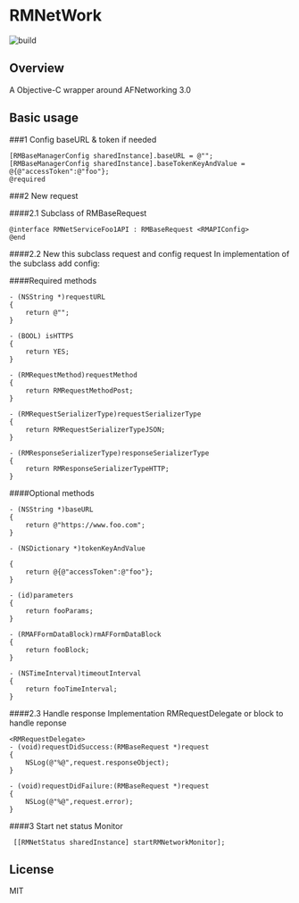 # RMNetWork

![build](https://travis-ci.org/lweisNoN/RMNetWork.svg?branch=master)

## Overview
A Objective-C wrapper around AFNetworking 3.0
## Basic usage

###1 Config baseURL & token if needed
     
    [RMBaseManagerConfig sharedInstance].baseURL = @"";
    [RMBaseManagerConfig sharedInstance].baseTokenKeyAndValue = @{@"accessToken":@"foo"};
    @required

###2 New request

####2.1 Subclass of RMBaseRequest

    @interface RMNetServiceFoo1API : RMBaseRequest <RMAPIConfig>
    @end

####2.2  New this subclass request and config request
In implementation of the subclass add config:
    
####Required methods
    
    - (NSString *)requestURL
    {
        return @"";
    }
    
    - (BOOL) isHTTPS
    {
        return YES;
    }
    
    - (RMRequestMethod)requestMethod
    {
        return RMRequestMethodPost;
    }
    
    - (RMRequestSerializerType)requestSerializerType
    {
        return RMRequestSerializerTypeJSON;
    }
    
    - (RMResponseSerializerType)responseSerializerType
    {
        return RMResponseSerializerTypeHTTP;
    }
 
####Optional methods 
     
    - (NSString *)baseURL
    {
        return @"https://www.foo.com";
    }
    
    - (NSDictionary *)tokenKeyAndValue
    
    {
        return @{@"accessToken":@"foo"};
    }
    
    - (id)parameters
    {
        return fooParams;
    }
    
    - (RMAFFormDataBlock)rmAFFormDataBlock
    {
        return fooBlock;
    }
    
    - (NSTimeInterval)timeoutInterval
    {
        return fooTimeInterval;
    }
  
####2.3 Handle response
Implementation RMRequestDelegate or block to handle reponse

    <RMRequestDelegate>
    - (void)requestDidSuccess:(RMBaseRequest *)request
    {
        NSLog(@"%@",request.responseObject);
    }
    
    - (void)requestDidFailure:(RMBaseRequest *)request
    {
        NSLog(@"%@",request.error);
    }
    
####3 Start net status Monitor

     [[RMNetStatus sharedInstance] startRMNetworkMonitor];

## License
MIT
